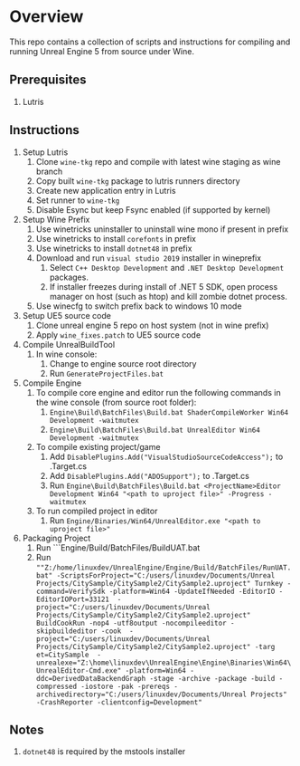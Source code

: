 # Overview
This repo contains a collection of scripts and instructions for compiling and running Unreal Engine 5 from source under Wine.

## Prerequisites

1. Lutris

## Instructions

1. Setup Lutris
   1. Clone ```wine-tkg``` repo and compile with latest wine staging as wine branch
   2. Copy built ```wine-tkg``` package to lutris runners directory
   3. Create new application entry in Lutris
   4. Set runner to ```wine-tkg```
   5. Disable Esync but keep Fsync enabled (if supported by kernel)
2. Setup Wine Prefix
   1. Use winetricks uninstaller to uninstall wine mono if present in prefix
   2. Use winetricks to install ```corefonts``` in prefix
   3. Use winetricks to install ```dotnet48``` in prefix
   4. Download and run ```visual studio 2019``` installer in wineprefix
      1. Select ```C++ Desktop Development``` and ```.NET Desktop Development``` packages.  
      2. If installer freezes during install of .NET 5 SDK, open process manager on host (such as htop) and kill zombie dotnet process.  
   5. Use winecfg to switch prefix back to windows 10 mode
3. Setup UE5 source code
    1. Clone unreal engine 5 repo on host system (not in wine prefix)
    2. Apply ```wine_fixes.patch``` to UE5 source code
4. Compile UnrealBuildTool
    1. In wine console: 
       1. Change to engine source root directory
       2. Run ```GenerateProjectFiles.bat```
5. Compile Engine
   1. To compile core engine and editor run the following commands in the wine console (from source root folder): 
       1. ```Engine\Build\BatchFiles\Build.bat ShaderCompileWorker Win64 Development -waitmutex```
       2. ```Engine\Build\BatchFiles\Build.bat UnrealEditor Win64 Development -waitmutex```
   2. To compile existing project/game
       1. Add ```DisablePlugins.Add("VisualStudioSourceCodeAccess");``` to <ProjectName>.Target.cs
       2. Add ```DisablePlugins.Add("ADOSupport");``` to <ProjectName>.Target.cs
       3. Run ```Engine\Build\BatchFiles\Build.bat <ProjectName>Editor Development Win64 "<path to uproject file>" -Progress -waitmutex```
   3. To run compiled project in editor
       1. Run ```Engine/Binaries/Win64/UnrealEditor.exe "<path to uproject file>"```
6. Packaging Project
   1. Run ```Engine/Build/BatchFiles/BuildUAT.bat
   1. Run ```""Z:/home/linuxdev/UnrealEngine/Engine/Build/BatchFiles/RunUAT.bat" -ScriptsForProject="C:/users/linuxdev/Documents/Unreal Projects/CitySample/CitySample2/CitySample2.uproject" Turnkey -command=VerifySdk -platform=Win64 -UpdateIfNeeded -EditorIO -EditorIOPort=33121  -project="C:/users/linuxdev/Documents/Unreal Projects/CitySample/CitySample2/CitySample2.uproject" BuildCookRun -nop4 -utf8output -nocompileeditor -skipbuildeditor -cook  -project="C:/users/linuxdev/Documents/Unreal Projects/CitySample/CitySample2/CitySample2.uproject" -targ
et=CitySample  -unrealexe="Z:\home\linuxdev\UnrealEngine\Engine\Binaries\Win64\UnrealEditor-Cmd.exe" -platform=Win64 -ddc=DerivedDataBackendGraph -stage -archive -package -build -compressed -iostore -pak -prereqs -archivedirectory="C:/users/linuxdev/Documents/Unreal Projects" -CrashReporter -clientconfig=Development"```
## Notes
1. ```dotnet48``` is required by the mstools installer


